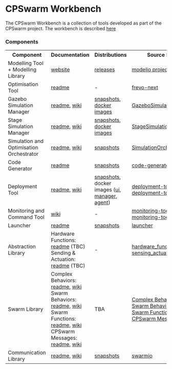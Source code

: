 # CPSwarm Workbench
The CPSwarm Workbench is a collection of tools developed as part of the CPSwarm project. The workbench is described [here](https://www.cpswarm.eu/index.php/cpswarm-workbench)


### Components
<table>
<tbody>
<tr>
<th scope="col">Component</th>
<th scope="col">Documentation</th>
<th scope="col">Distributions</th>
<th scope="col">Source Repos</th>
</tr>
<tr>
<td>Modelling Tool + Modelling Library</td>
<td><a href="https://www.modelio.org/">website</a></td>
<td><a href="https://www.modelio.org/downloads/download-modelio.html">releases</a></td>
<td><a href="http://forge.modelio.org/projects">modelio projects</a></td>
</tr>
<tr>
<td>Optimisation Tool</td>
<td><a href="https://github.com/cpswarm/frevo-next">readme</a></td>
<td>-</td>
<td><a href="https://github.com/cpswarm/frevo-next">frevo-next</a></td>
</tr>
<tr>
<td>Gazebo Simulation Manager</td>
<td>
<p><a href="https://github.com/cpswarm/GazeboSimulationManager">readme</a>, <a href="https://github.com/cpswarm/GazeboSimulationManager/wiki">wiki</a></p>
</td>
<td><a href="https://pipelines.linksmart.eu/browse/CPSW-SMG/latest/artifact">snapshots</a>, <a href="https://hub.docker.com/r/cpswarm/gazebo-simulation-manager">docker images</a></td>
<td><a href="https://github.com/cpswarm/GazeboSimulationManager">GazeboSimulationManager</a></td>
</tr>
<tr>
<td>Stage Simulation Manager</td>
<td><a href="https://github.com/cpswarm/StageSimulationManager">readme</a>, <a href="https://github.com/cpswarm/StageSimulationManager/wiki">wiki</a></td>
<td><a href="https://pipelines.linksmart.eu/browse/CPSW-SMS/latest/artifact">snapshots</a>, <a href="https://hub.docker.com/r/cpswarm/stage-simulation-manager">docker images</a></td>
<td><a href="https://github.com/cpswarm/StageSimulationManager">StageSimulationManager</a></td>
</tr>
<tr>
<td>Simulation and Optimisation Orchestrator</td>
<td><a href="https://github.com/cpswarm/SimulationOrchestrator">readme</a>, <a href="https://github.com/cpswarm/SimulationOrchestrator/wiki">wiki</a></td>
<td><a href="https://pipelines.linksmart.eu/browse/CPSW-SOO/latest/artifact">snapshots</a></td>
<td><a href="https://github.com/cpswarm/SimulationOrchestrator">SimulationOrchestrator</a></td>
</tr>
<tr>
<td>Code Generator</td>
<td><a href="https://github.com/cpswarm/code-generator">readme</a></td>
<td><a href="https://pipelines.linksmart.eu/browse/CPSW-CGB/latest/artifact">snapshots</a></td>
<td><a href="https://github.com/cpswarm/code-generator">code-generator</a></td>
</tr>
<tr>
<td>Deployment Tool</td>
<td><a href="https://github.com/cpswarm/deployment-tool">readme</a>, <a href="https://github.com/cpswarm/deployment-tool/wiki">wiki</a></td>
<td><a href="https://pipelines.linksmart.eu/browse/CPSW-DTB/latest/artifact">snapshots</a>, docker images (<a href="https://hub.docker.com/r/linksmart/deployment-ui">ui</a>, <a href="https://hub.docker.com/r/linksmart/deployment-manager">manager</a>, <a href="https://hub.docker.com/r/linksmart/deployment-agent">agent</a>)</td>
<td><a href="https://github.com/cpswarm/deployment-tool">deployment-tool</a>, <br /><a href="https://github.com/cpswarm/deployment-tool-ui">deployment-tool-ui</a></td>
</tr>
<tr>
<td>Monitoring and Command Tool</td>
<td><a href="https://wiki.repository-pert.polito.it/xwiki-enterprise-web-7.4.5/wiki/cpswarm/view/Main/WP7+Deployment+Toolchain/Task+7.3+CPS+SoS+Monitoring+and+Configuration+tools/Monitoring+Tool/">wiki</a></td>
<td>-</td>
<td><a href="https://git.repository-pert.polito.it/pkarachatzis/monitoring-tool">monitoring-tool</a>, <br /><a href="https://git.repository-pert.polito.it/pkarachatzis/monitoring-tool-service">monitoring-tool-service</a></td>
</tr>
<tr>
<td>Launcher</td>
<td><a href="https://github.com/cpswarm/launcher">readme</a></td>
<td><a href="https://pipelines.linksmart.eu/browse/CPSW-LB/latest/artifact">snapshots</a></td>
<td><a href="https://github.com/cpswarm/launcher">launcher</a></td>
</tr>
<tr>
<td>Abstraction Library</td>
<td>Hardware Functions: <a href="https://github.com/cpswarm/hardware_functions">readme</a> (TBC)<br />Sending &amp; Actuation: <a href="https://github.com/cpswarm/sensing_actuation">readme</a> (TBC)</td>
<td>-</td>
<td><a href="https://github.com/cpswarm/hardware_functions">hardware_functions</a>, <a href="https://github.com/cpswarm/sensing_actuation">sensing_actuation</a></td>
</tr>
<tr>
<td>Swarm Library</td>
<td>Complex Behaviors: <a href="https://github.com/cpswarm/complex_behaviors">readme</a>, <a href="https://wiki.ros.org/complex_behaviors">wiki</a><br />Swarm Behaviors: <a href="https://github.com/cpswarm/swarm_behaviors">readme</a>, <a href="https://wiki.ros.org/swarm_behaviors">wiki</a><br />Swarm Functions: <a href="https://github.com/cpswarm/swarm_functions">readme</a>, <a href="https://wiki.ros.org/swarm_functions">wiki</a><br />CPSwarm Messages: <a href="https://github.com/cpswarm/cpswarm_msgs">readme</a>, <a href="https://wiki.ros.org/cpswarm_msgs">wiki</a></td>
<td>TBA</td>
<td><a href="https://github.com/cpswarm/complex_behaviors">Complex Behaviors</a>, <br /><a href="https://github.com/cpswarm/swarm_behaviors">Swarm Behaviors</a>, <br /><a href="https://github.com/cpswarm/swarm_functions">Swarm Functions</a>, <br /><a href="https://github.com/cpswarm/cpswarm_msgs">CPSwarm Messages</a></td>
</tr>
<tr>
<td>Communication Library</td>
<td><a href="https://github.com/cpswarm/swarmio">readme</a>, <a href="https://github.com/cpswarm/swarmio/wiki">wiki</a></td>
<td><a href="https://pipelines.linksmart.eu/browse/CPSW-ALS/latest/artifact">snapshots</a></td>
<td><a href="https://github.com/cpswarm/swarmio">swarmio</a></td>
</tr>
</tbody>
</table>
